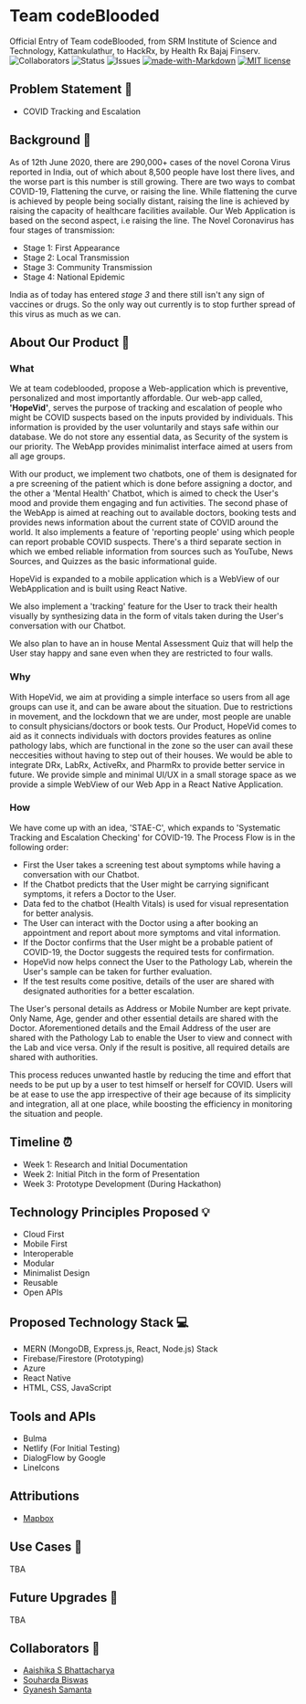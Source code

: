 # Team codeBlooded

Official Entry of Team codeBlooded, from SRM Institute of Science and Technology, Kattankulathur, to HackRx, by Health Rx Bajaj Finserv. <br>
![Collaborators](https://img.shields.io/badge/collaborators-4-red)
![Status](https://img.shields.io/badge/status-under_development-yellow)
![Issues](https://img.shields.io/badge/issues-0-blue)
[![made-with-Markdown](https://img.shields.io/badge/Made%20with-Markdown-1f425f.svg)](http://commonmark.org)
[![MIT license](https://img.shields.io/badge/License-MIT-blue.svg)](https://lbesson.mit-license.org/)


## Problem Statement 🚧

- COVID Tracking and Escalation

## Background 📖

As of 12th June 2020, there are 290,000+ cases of the novel Corona Virus reported in India, out of which  about 8,500 people have lost there lives, and the worse part is this number is still growing. 
There are two ways to combat COVID-19, Flattening the curve, or raising the line. While flattening the curve is achieved by people being socially distant, raising the line is achieved by raising the capacity of healthcare facilities available. Our Web Application is based on the second aspect, i.e raising the line.
 The Novel Coronavirus has four stages of transmission:
- Stage 1: First Appearance
- Stage 2: Local Transmission
- Stage 3: Community Transmission
- Stage 4: National Epidemic <br>

India as of today has entered *stage 3* and there still isn't any sign of vaccines or drugs. So the only way out currently is to stop further spread of this virus as much as we can.


## About Our Product 🔧
### What
 We at team codeblooded, propose a Web-application which is preventive, personalized and most importantly affordable. Our web-app called, **'HopeVid'**, serves the purpose of tracking and escalation of people who might be COVID suspects based on the inputs provided by individuals. This information is provided by the user voluntarily and stays safe within our database. We do not store any essential data, as Security of the system is our priority. The WebApp provides minimalist interface aimed at users from all age groups. 

With our product, we implement two chatbots, one of them is designated for a pre screening of the patient which is done before assigning a doctor, and the other a 'Mental Health' Chatbot, which is aimed to check the User's mood and provide them engaging and fun activities. 
The second phase of the WebApp is aimed at reaching out to available doctors, booking tests and provides news information about the current state of COVID around the world. It also implements a feature of 'reporting people' using which people can report probable COVID suspects.
There's a third separate section in which we embed reliable information from sources such as YouTube, News Sources, and Quizzes as the basic informational guide.

HopeVid is expanded to a mobile application which is a WebView of our WebApplication and is built using React Native.

We also implement a 'tracking' feature for the User to track their health visually by synthesizing data in the form of vitals taken during the User's conversation with our Chatbot.

We also plan to have an in house Mental Assessment Quiz that will help the User stay happy and sane even when they are restricted to four walls.

### Why
With HopeVid, we aim at providing a simple interface so users from all age groups can use it, and can be aware about the situation. Due to restrictions in movement, and the lockdown that we are under, most people are unable to consult physicians/doctors or book tests. Our Product, HopeVid comes to aid as it connects individuals with doctors provides features as online pathology labs, which are functional in the zone so the user can avail these neccesities without having to step out of their houses. We would be able to integrate DRx, LabRx, ActiveRx, and PharmRx to provide better service in future. We provide simple and minimal UI/UX in a small storage space as we provide a simple WebView of our Web App in a React Native Application.

### How
We have come up with an idea, 'STAE-C', which expands to 'Systematic Tracking and Escalation Checking' for COVID-19. The Process Flow is in the following order:
- First the User takes a screening test about symptoms while having a conversation with our Chatbot.
- If the Chatbot predicts that the User might be carrying significant symptoms, it refers a Doctor to the User.
- Data fed to the chatbot (Health Vitals) is used for visual representation for better analysis. 
- The User can interact with the Doctor using a  after booking an appointment and report about more symptoms and vital information.
- If the Doctor confirms that the User might be a probable patient of COVID-19, the Doctor suggests the required tests for confirmation.
- HopeVid now helps connect the User to the Pathology Lab, wherein the User's sample can be taken for further evaluation.
- If the test results come positive, details of the user are shared with designated authorities for a better escalation.

The User's personal details as Address or Mobile Number are kept private. Only Name, Age, gender and other essential details are shared with the Doctor. Aforementioned details and the Email Address of the user are shared with the Pathology Lab to enable the User to view and connect with the Lab and vice versa. Only if the result is positive, all required details are shared with authorities.

This process reduces unwanted hastle by reducing the time and effort that needs to be put up by a user to test himself or herself for COVID. Users will be at ease to use the app irrespective of their age because of its simplicity and integration, all at one place, while boosting the efficiency in monitoring the situation and people.

## Timeline ⏰

- Week 1: Research and Initial Documentation
- Week 2: Initial Pitch in the form of Presentation
- Week 3: Prototype Development (During Hackathon)

## Technology Principles Proposed 💡

- Cloud First
- Mobile First
- Interoperable
- Modular
- Minimalist Design
- Reusable
- Open APIs

## Proposed Technology Stack 💻

- MERN (MongoDB, Express.js, React, Node.js) Stack
- Firebase/Firestore (Prototyping)
- Azure
- React Native
- HTML, CSS, JavaScript

## Tools and APIs

- Bulma
- Netlify (For Initial Testing)
- DialogFlow by Google
- LineIcons

## Attributions

- [Mapbox](https://www.mapbox.com/)

## Use Cases 🤝

TBA

## Future Upgrades 👀

TBA

## Collaborators 🤖

- [Aaishika S Bhattacharya](https://www.github.com/aaishikasb)
- [Souharda Biswas](https://www.github.com/TheSouharda)
- [Gyanesh Samanta](https://www.github.com/Gyanesh-Samanta-123)

